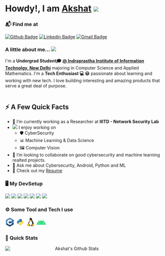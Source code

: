 <h1>Howdy!, I am <a href="https://github.com/Defcon27">Akshat</a> <img height="30px" src="https://emojis.slackmojis.com/emojis/images/1531849430/4246/blob-sunglasses.gif?1531849430"></h1>
</h1>

### 📬 Find me at
[![Github Badge](http://img.shields.io/badge/-Github-black?style=flat-square&logo=github&link=https://github.com/Akshat21230/)](https://github.com/Akshat21230) 
[![Linkedin Badge](https://img.shields.io/badge/-LinkedIn-blue?style=flat-square&logo=Linkedin&logoColor=white&link=https://www.linkedin.com/in/hemanthkollipara/)](https://www.linkedin.com/in/akshat-kumar-108831234/)
[![Gmail Badge](https://img.shields.io/badge/-Gmail-d14836?style=flat-square&logo=Gmail&logoColor=white&link=mailto:defcon.sentinal95@gmail.com)](mailto:kakshat1121@gmail.com)


### A little about me...  <img src="https://media.giphy.com/media/VgCDAzcKvsR6OM0uWg/giphy.gif" width="50"> 
I'm a **Undergrad Student🎓 [@ Indraprastha Institute of Information Technolgy, New Delhi]([https://www.osu.edu/](https://iiitd.ac.in/))** majoring in Computer Science and Applied Mathematics. I'm a **Tech Enthusiast 💻 😃** passionate about learning and working with new tech. I love building interesting and amazing products that serve a great deal of purpose. <br/><br/>




## ⚡️ A Few Quick Facts

- 🔭 I’m currently working as a Researcher at **IIITD - Network Security Lab**
- <img src="https://media.giphy.com/media/WUlplcMpOCEmTGBtBW/giphy.gif" width="30">  I enjoy working on
  - 🛡️ CyberSecurity
  - 📊 Machine Learning & Data Science
  - 🖼 Computer Vision
- 👯 I’m looking to collaborate on good cybersecurity and machine learning realted projects.
- 💬 Ask me about Cybersecurity, Android, Python and ML
- 📙 Check out my [Resume](https://github.com/user-attachments/files/16132227/Placement_Resume.pdf)

  
### 🖥️ My DevSetup
<img src="https://img.shields.io/badge/Legion-555555.svg?&style=flat-square&logo=Lenovo&logoColor=E2231A"> <img src="https://img.shields.io/badge/Windows-555555.svg?&style=flat-square&logo=windows&logoColor=0078D6"> <img src="https://img.shields.io/badge/Chrome-555555.svg?&style=flat-square&logo=google-chrome&logoColor=FABC0C"> <img src="https://img.shields.io/badge/VS Code-555555?style=flat-square&logo=visual-studio-code&logoColor=007ACC"> <img src="https://img.shields.io/badge/Terminal-555555.svg?&style=flat-square&logo=powershell&logoColor=white"> <img src="https://img.shields.io/badge/Jupyter-555555.svg?&style=flat-square&logo=jupyter&logoColor=F37626"> <img src="https://img.shields.io/badge/Spotify-555555.svg?&style=flat-square&logo=spotify&logoColor=1ED760"> 

### ⚙️ Some Tool and Tech I use
<code><img height="30" src="https://raw.githubusercontent.com/github/explore/80688e429a7d4ef2fca1e82350fe8e3517d3494d/topics/cpp/cpp.png"></code>
<code><img height="30" src="https://raw.githubusercontent.com/github/explore/6203c6a5d14b058b5fc3f6b2eacf33f1a59d9b82/topics/python/python.png"></code>
<code><img height="30" src="https://raw.githubusercontent.com/github/explore/539d3badeaf25b129dd693a4d7ba79e5e0a39a47/topics/linux/linux.png"></code>
<code><img height="30" src="https://raw.githubusercontent.com/github/explore/6203c6a5d14b058b5fc3f6b2eacf33f1a59d9b82/topics/android/android.png"></code>



### 🚀 Quick Stats
<p align="center">
<img width="450" align="left" src="https://github-readme-stats-defcon27.vercel.app/api?username=Akshat21230&show_icons=true&line_height=21&theme=react" alt="Akshat's Github Stats" />

</p>


